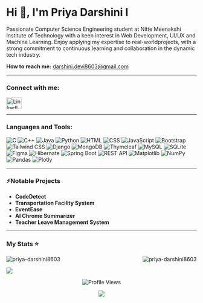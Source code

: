 <h1>Hi 👋, I'm Priya Darshini I</h1>
<p>Passionate Computer Science Engineering student at Nitte Meenakshi Institute of Technology with a keen interest in Web Development, UI/UX and Machine Learning. Enjoy applying my expertise to real-worldprojects, with a strong commitment to continuous learning and collaboration in the dynamic tech industry.</p>
 
**How to reach me:** [darshini.devi8603@gmail.com](mailto:darshini.devi8603@gmail.com)

---

<h3 align="left">Connect with me:</h3>
<p align="left">
  <a href="https://www.linkedin.com/in/priya-darshini-i-3149361b0/" target="_blank">
    <img align="center" src="https://raw.githubusercontent.com/rahuldkjain/github-profile-readme-generator/master/src/images/icons/Social/linked-in-alt.svg" alt="LinkedIn" height="30" width="40" />
  </a>
</p>

<hr>

<h3 align="left">Languages and Tools:</h3>


<p align="left">
  <img src="https://img.shields.io/badge/c-%2300599C.svg?style=for-the-badge&logo=c&logoColor=white" alt="C" />
  <img src="https://img.shields.io/badge/c++-%2300599C.svg?style=for-the-badge&logo=c%2B%2B&logoColor=white" alt="C++" />
  <img src="https://img.shields.io/badge/java-%23ED8B00.svg?style=for-the-badge&logo=openjdk&logoColor=white" alt="Java" />
  <img src="https://img.shields.io/badge/python-3670A0?style=for-the-badge&logo=python&logoColor=ffdd54" alt="Python" />
  <img src="https://img.shields.io/badge/HTML-red?style=for-the-badge&logo=html5&logoColor=white" alt="HTML" />
  <img src="https://img.shields.io/badge/CSS-blue?style=for-the-badge&logo=css3&logoColor=white" alt="CSS" />
  <img src="https://img.shields.io/badge/javascript-%23323330.svg?style=for-the-badge&logo=javascript&logoColor=%23F7DF1E" alt="JavaScript" />
  <img src="https://img.shields.io/badge/bootstrap-purple?style=for-the-badge&logo=bootstrap&logoColor=white" alt="Bootstrap" />
  <img src="https://img.shields.io/badge/tailwindcss-%2338B2AC.svg?style=for-the-badge&logo=tailwind-css&logoColor=white" alt="Tailwind CSS" />
  <img src="https://img.shields.io/badge/django-%2309220.svg?style=for-the-badge&logo=django&logoColor=white" alt="Django" />
  <img src="https://img.shields.io/badge/MongoDB-%234ea94b.svg?style=for-the-badge&logo=mongodb&logoColor=white" alt="MongoDB" />
 <img src="https://img.shields.io/badge/Thymeleaf-%234ea94b.svg?style=for-the-badge&logo=thymeleafb&logoColor=white" alt="Thymeleaf" />
  <img src="https://img.shields.io/badge/mysql-4479A1.svg?style=for-the-badge&logo=mysql&logoColor=white" alt="MySQL" />
  <img src="https://img.shields.io/badge/sqlite-%2307405e.svg?style=for-the-badge&logo=sqlite&logoColor=white" alt="SQLite" />
  <img src="https://img.shields.io/badge/figma-%23F24E1E.svg?style=for-the-badge&logo=figma&logoColor=white" alt="Figma" />
  <img src="https://img.shields.io/badge/hibernate-3670A0?style=for-the-badge&logo=hibernate&logoColor=ffdd54" alt="Hibernate" />
  <img src="https://img.shields.io/badge/Spring_Boot-%236DB33F.svg?style=for-the-badge&logo=spring-boot&logoColor=white" alt="Spring Boot" />
  <img src="https://img.shields.io/badge/REST%20API-%23000000.svg?style=for-the-badge&logo=rest-api&logoColor=white" alt="REST API" />
  <img src="https://img.shields.io/badge/Matplotlib-%23ffffff.svg?style=for-the-badge&logo=Matplotlib&logoColor=black" alt="Matplotlib" />
  <img src="https://img.shields.io/badge/numpy-%23013243.svg?style=for-the-badge&logo=numpy&logoColor=white" alt="NumPy" />
  <img src="https://img.shields.io/badge/pandas-%23150458.svg?style=for-the-badge&logo=pandas&logoColor=white" alt="Pandas" />
  <img src="https://img.shields.io/badge/plotly-%233F4F75.svg?style=for-the-badge&logo=plotly&logoColor=white" alt="Plotly" />
</p>
<hr>
 <h3>⚡Notable Projects</h3>

- **CodeDetect** 
- **Transportation Facility System**
- **EventEase**
- **AI Chrome Summarizer** 
- **Teacher Leave Management System** 

<hr>
<h3 align="left"> My Stats ⭐️</h3>

<p align="left"><img align="left" src="https://github-readme-stats.vercel.app/api/top-langs/?username=priya-darshini8603&layout=compact" alt="priya-darshini8603" /></p>

<p>&nbsp;<img align="right" src="https://github-readme-stats.vercel.app/api?username=priya-darshini8603&show_icons=true&locale=en" alt="priya-darshini8603" /></p>


![](https://github-contributor-stats.vercel.app/api?username=priya-darshini8603&limit=5&theme=default_repocard&combine_all_yearly_contributions=true)

<p align="center">
  <img src="https://komarev.com/ghpvc/?username=priya-darshini8603&style=for-the-badge&color=f06292" alt="Profile Views"/>
</p>
<p align="center">
  <img src="https://capsule-render.vercel.app/api?type=waving&color=F75C7E&height=120&section=footer&text=Thank+You+for+Visiting!+Keep+Coding+🚀&fontColor=fff&fontSize=20" />
</p>
